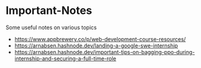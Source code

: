 # Important-Notes
Some useful notes on various topics

* https://www.appbrewery.co/p/web-development-course-resources/
* https://arnabsen.hashnode.dev/landing-a-google-swe-internship
* https://arnabsen.hashnode.dev/important-tips-on-bagging-ppo-during-internship-and-securing-a-full-time-role
